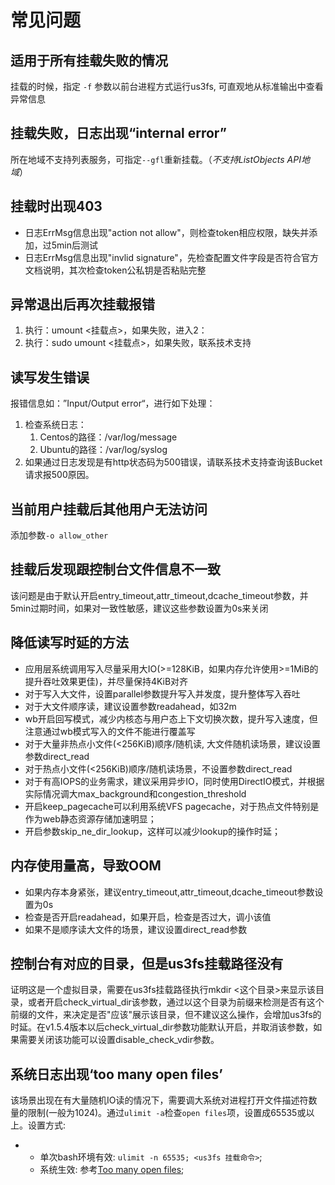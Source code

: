 # 常见问题

## 适用于所有挂载失败的情况

挂载的时候，指定 `-f` 参数以前台进程方式运行us3fs, 可直观地从标准输出中查看异常信息

## 挂载失败，日志出现“internal error”
所在地域不支持列表服务，可指定`--gfl`重新挂载。（*不支持ListObjects API地域*）

## 挂载时出现403

- 日志ErrMsg信息出现"action not allow"，则检查token相应权限，缺失并添加，过5min后测试
- 日志ErrMsg信息出现"invlid signature"，先检查配置文件字段是否符合官方文档说明，其次检查token公私钥是否粘贴完整

## 异常退出后再次挂载报错

1. 执行：umount <挂载点>，如果失败，进入2：
2. 执行：sudo umount <挂载点>，如果失败，联系技术支持

## 读写发生错误

报错信息如：”Input/Output error“，进行如下处理：

1. 检查系统日志：
   1. Centos的路径：/var/log/message
   2. Ubuntu的路径：/var/log/syslog
2. 如果通过日志发现是有http状态码为500错误，请联系技术支持查询该Bucket请求报500原因。

## 当前用户挂载后其他用户无法访问

添加参数`-o allow_other `

## 挂载后发现跟控制台文件信息不一致
该问题是由于默认开启entry_timeout,attr_timeout,dcache_timeout参数，并5min过期时间，如果对一致性敏感，建议这些参数设置为0s来关闭

## 降低读写时延的方法
- 应用层系统调用写入尽量采用大IO(>=128KiB，如果内存允许使用>=1MiB的提升吞吐效果更佳)，并尽量保持4KiB对齐
- 对于写入大文件，设置parallel参数提升写入并发度，提升整体写入吞吐
- 对于大文件顺序读，建议设置参数readahead，如32m
- wb开启回写模式，减少内核态与用户态上下文切换次数，提升写入速度，但注意通过wb模式写入的文件不能进行覆盖写
- 对于大量非热点小文件(<256KiB)顺序/随机读, 大文件随机读场景，建议设置参数direct_read
- 对于热点小文件(<256KiB)顺序/随机读场景，不设置参数direct_read
- 对于有高IOPS的业务需求，建议采用异步IO，同时使用DirectIO模式，并根据实际情况调大max_background和congestion_threshold
- 开启keep_pagecache可以利用系统VFS pagecache，对于热点文件特别是作为web静态资源存储加速明显；
- 开启参数skip_ne_dir_lookup，这样可以减少lookup的操作时延；

## 内存使用量高，导致OOM
- 如果内存本身紧张，建议entry_timeout,attr_timeout,dcache_timeout参数设置为0s
- 检查是否开启readahead，如果开启，检查是否过大，调小该值
- 如果不是顺序读大文件的场景，建议设置direct_read参数

## 控制台有对应的目录，但是us3fs挂载路径没有
证明这是一个虚拟目录，需要在us3fs挂载路径执行mkdir <这个目录>来显示该目录，或者开启check_virtual_dir该参数，通过以这个目录为前缀来检测是否有这个前缀的文件，来决定是否"应该"展示该目录，但不建议这么操作，会增加us3fs的时延。在v1.5.4版本以后check_virtual_dir参数功能默认开启，并取消该参数，如果需要关闭该功能可以设置disable_check_vdir参数。

## 系统日志出现‘too many open files’

该场景出现在有大量随机IO读的情况下，需要调大系统对进程打开文件描述符数量的限制(一般为1024)。通过`ulimit -a`检查`open files`项，设置成65535或以上。设置方式:

- - 单次bash环境有效: `ulimit -n 65535; <us3fs 挂载命令>`;
  - 系统生效: 参考[Too many open files](https://askubuntu.com/questions/1182021/too-many-open-files);
